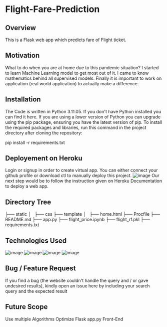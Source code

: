 # Flight-Fare-Prediction

## Overview
This is a Flask web app which predicts fare of Flight ticket.

## Motivation
What to do when you are at home due to this pandemic situation? I started to learn Machine Learning model to get most out of it. I came to know mathematics behind all supervised models. Finally it is important to work on application (real world application) to actually make a difference.

## Installation
The Code is written in Python 3.11.05. If you don't have Python installed you can find it here. If you are using a lower version of Python you can upgrade using the pip package, ensuring you have the latest version of pip. To install the required packages and libraries, run this command in the project directory after cloning the repository:

pip install -r requirements.txt

## Deployement on Heroku
Login or signup in order to create virtual app. You can either connect your github profile or download ctl to manually deploy this project.
![image](https://github.com/Dilip8898/Flight-Fare-Prediction/assets/140335996/e57f8d2e-ed21-405e-a33e-8d7d8abebd05)
Our next step would be to follow the instruction given on Heroku Documentation to deploy a web app.

## Directory Tree
├── static 
│   ├── css
├── template
│   ├── home.html
├── Procfile
├── README.md
├── app.py
├── flight_price.ipynb
├── flight_rf.pkl
├── requirements.txt

## Technologies Used
![image](https://github.com/Dilip8898/Flight-Fare-Prediction/assets/140335996/be06682b-8b63-43dc-a63b-147dacfd9336) ![image](https://github.com/Dilip8898/Flight-Fare-Prediction/assets/140335996/95025e20-3393-4d4b-8fbe-7a34356b9346) ![image](https://github.com/Dilip8898/Flight-Fare-Prediction/assets/140335996/019f01e4-ff1f-412a-a497-898b1ae1495a) ![image](https://github.com/Dilip8898/Flight-Fare-Prediction/assets/140335996/7bbe514d-63ab-4c3a-b5bf-c4b1e08f2982)

## Bug / Feature Request
If you find a bug (the website couldn't handle the query and / or gave undesired results), kindly open an issue here by including your search query and the expected result

## Future Scope
Use multiple Algorithms
Optimize Flask app.py
Front-End


